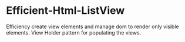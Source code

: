 # Efficient-Html-ListView
Efficiency create view elements and manage dom to render only visible elements. View Holder pattern for populating the views.
